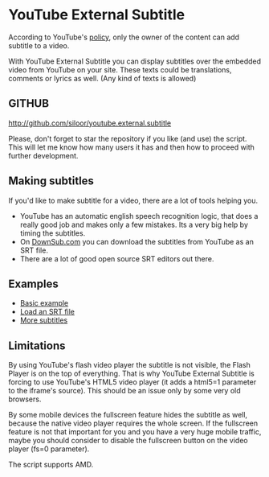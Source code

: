 # YouTube External Subtitle

According to YouTube's [policy](http://support.google.com/youtube/answer/2734796?hl=en), only the owner of the content can add subtitle to a video.

With YouTube External Subtitle you can display subtitles over the embedded video from YouTube on your site. These texts could be translations, comments or lyrics as well. (Any kind of texts is allowed)

## GITHUB

http://github.com/siloor/youtube.external.subtitle

Please, don't forget to star the repository if you like (and use) the script. This will let me know how many users it has and then how to proceed with further development.

## Making subtitles

If you'd like to make subtitle for a video, there are a lot of tools helping you.

- YouTube has an automatic english speech recognition logic, that does a really good job and makes only a few mistakes. Its a very big help by timing the subtitles.
- On [DownSub.com](http://downsub.com/) you can download the subtitles from YouTube as an SRT file.
- There are a lot of good open source SRT editors out there.

## Examples

- [Basic example](http://siloor.github.io/youtube.external.subtitle/examples/basic/)
- [Load an SRT file](http://siloor.github.io/youtube.external.subtitle/examples/srt/)
- [More subtitles](http://siloor.github.io/youtube.external.subtitle/examples/moresubtitles/)

## Limitations

By using YouTube's flash video player the subtitle is not visible, the Flash Player is on the top of everything. That is why YouTube External Subtitle is forcing to use YouTube's HTML5 video player (it adds a html5=1 parameter to the iframe's source). This should be an issue only by some very old browsers.

By some mobile devices the fullscreen feature hides the subtitle as well, because the native video player requires the whole screen. If the fullscreen feature is not that important for you and you have a very huge mobile traffic, maybe you should consider to disable the fullscreen button on the video player (fs=0 parameter).

The script supports AMD.
